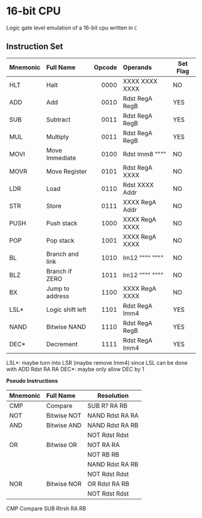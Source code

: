 # 16-bit CPU

Logic gate level emulation of a 16-bit cpu written in `C`

## Instruction Set

| Mnemonic | Full Name        | Opcode | Operands       | Set Flag |
| :------- | :--------------- | -----: | :------------- | -------- |
| HLT      | Halt             |   0000 | XXXX XXXX XXXX | NO       |
| ADD      | Add              |   0010 | Rdst RegA RegB | YES      |
| SUB      | Subtract         |   0011 | Rdst RegA RegB | YES      |
| MUL      | Multiply         |   0011 | Rdst RegA RegB | YES      |
| MOVI     | Move Immediate   |   0100 | Rdst Imm8 """" | NO       |
| MOVR     | Move Register    |   0101 | Rdst RegA XXXX | NO       |
| LDR      | Load             |   0110 | Rdst XXXX Addr | NO       |
| STR      | Store            |   0111 | XXXX RegA Addr | NO       |
| PUSH     | Push stack       |   1000 | XXXX RegA XXXX | NO       |
| POP      | Pop stack        |   1001 | XXXX RegA XXXX | NO       |
| BL       | Branch and link  |   1010 | Im12 """" """" | NO       |
| BLZ      | Branch if ZERO   |   1011 | Im12 """" """" | NO       |
| BX       | Jump to address  |   1100 | XXXX RegA XXXX | NO       |
| LSL\*    | Logic shift left |   1101 | Rdst RegA Imm4 | YES      |
| NAND     | Bitwise NAND     |   1110 | Rdst RegA RegB | YES      |
| DEC\*    | Decrement        |   1111 | Rdst RegA Imm4 | YES      |

LSL*: maybe turn into LSR (maybe remove Imm4) since LSL can be done with ADD Rdst RA RA
DEC*: maybe only allow DEC by 1

**Pseudo Instructions**

| Mnemonic | Full Name   | Resolution      |
| :------- | :---------- | --------------- |
| CMP      | Compare     | SUB R? RA RB    |
| NOT      | Bitwise NOT | NAND Rdst RA RA |
| AND      | Bitwise AND | NAND Rdst RA RB |
|          |             | NOT Rdst Rdst   |
| OR       | Bitwise OR  | NOT RA RA       |
|          |             | NOT RB RB       |
|          |             | NAND Rdst RA RB |
|          |             | NOT Rdst Rdst   |
| NOR      | Bitwise NOR | OR Rdst RA RB   |
|          |             | NOT Rdst Rdst   |

CMP Compare SUB Rtrsh RA RB
